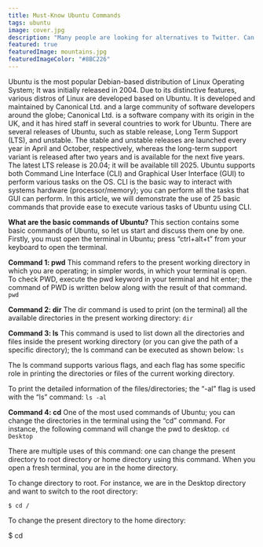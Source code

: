 ```yaml
---
title: Must-Know Ubuntu Commands
tags: ubuntu
image: cover.jpg
description: "Many people are looking for alternatives to Twitter. Can the IndieWeb step up? How can we build better social media for people without technical knowledge?"
featured: true
featuredImage: mountains.jpg
featuredImageColor: "#8BC226"
---
```


Ubuntu is the most popular Debian-based distribution of Linux Operating System; It was initially released in 2004. Due to its distinctive features, various distros of Linux are developed based on Ubuntu. It is developed and maintained by Canonical Ltd. and a large community of software developers around the globe; Canonical Ltd. is a software company with its origin in the UK, and it has hired staff in several countries to work for Ubuntu. There are several releases of Ubuntu, such as stable release, Long Term Support (LTS), and unstable. The stable and unstable releases are launched every year in April and October, respectively, whereas the long-term support variant is released after two years and is available for the next five years. The latest LTS release is 20.04; it will be available till 2025. Ubuntu supports both Command Line Interface (CLI) and Graphical User Interface (GUI) to perform various tasks on the OS. CLI is the basic way to interact with systems hardware (processor/memory); you can perform all the tasks that GUI can perform. In this article, we will demonstrate the use of 25 basic commands that provide ease to execute various tasks of Ubuntu using CLI.

__What are the basic commands of Ubuntu?__
This section contains some basic commands of Ubuntu, so let us start and discuss them one by one. Firstly, you must open the terminal in Ubuntu; press “ctrl+alt+t” from your keyboard to open the terminal.

__Command 1: pwd__
This command refers to the present working directory in which you are operating; in simpler words, in which your terminal is open. To check PWD, execute the pwd keyword in your terminal and hit enter; the command of PWD is written below along with the result of that command.
`pwd`

__Command 2: dir__
The dir command is used to print (on the terminal) all the available directories in the present working directory:
`dir`

__Command 3: ls__
This command is used to list down all the directories and files inside the present working directory (or you can give the path of a specific directory); the ls command can be executed as shown below:
`ls`

The ls command supports various flags, and each flag has some specific role in printing the directories or files of the current working directory.

To print the detailed information of the files/directories; the “-al” flag is used with the “ls” command:
`ls -al`

__Command 4: cd__
One of the most used commands of Ubuntu; you can change the directories in the terminal using the “cd” command. For instance, the following command will change the pwd to desktop.
`cd Desktop`

There are multiple uses of this command: one can change the present directory to root directory or home directory using this command. When you open a fresh terminal, you are in the home directory.

To change directory to root. For instance, we are in the Desktop directory and want to switch to the root directory:

`$ cd /`

To change the present directory to the home directory:

$ cd
